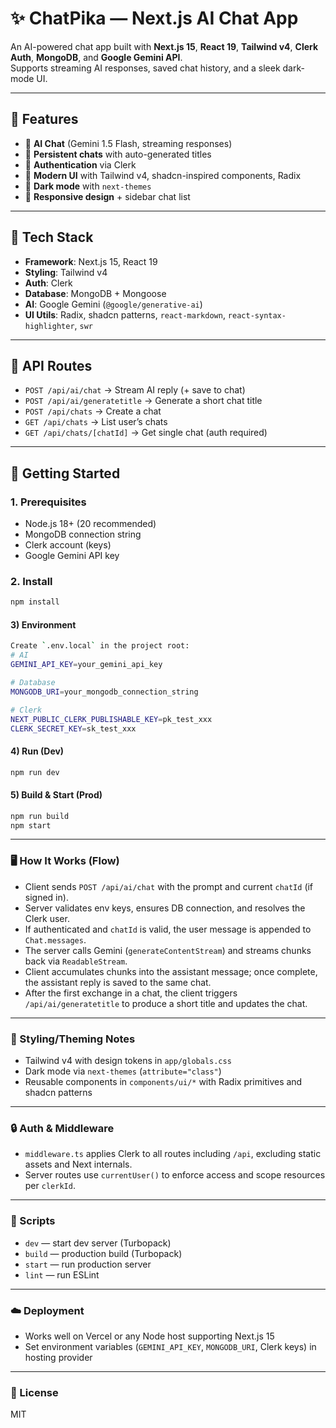 # ✨ ChatPika — Next.js AI Chat App

An AI-powered chat app built with **Next.js 15**, **React 19**, **Tailwind v4**, **Clerk Auth**, **MongoDB**, and **Google Gemini API**.  
Supports streaming AI responses, saved chat history, and a sleek dark-mode UI.

---

## 🚀 Features
- 🔮 **AI Chat** (Gemini 1.5 Flash, streaming responses)  
- 💬 **Persistent chats** with auto-generated titles  
- 🔐 **Authentication** via Clerk  
- 🎨 **Modern UI** with Tailwind v4, shadcn-inspired components, Radix  
- 🌙 **Dark mode** with `next-themes`  
- 📱 **Responsive design** + sidebar chat list  

---

## 🧱 Tech Stack
- **Framework**: Next.js 15, React 19  
- **Styling**: Tailwind v4  
- **Auth**: Clerk  
- **Database**: MongoDB + Mongoose 
- **AI**: Google Gemini (`@google/generative-ai`)  
- **UI Utils**: Radix, shadcn patterns, `react-markdown`, `react-syntax-highlighter`, `swr`  

---

## 🔌 API Routes
- `POST /api/ai/chat` → Stream AI reply (+ save to chat)  
- `POST /api/ai/generatetitle` → Generate a short chat title  
- `POST /api/chats` → Create a chat  
- `GET /api/chats` → List user’s chats  
- `GET /api/chats/[chatId]` → Get single chat (auth required)  

---


## 🧰 Getting Started

### 1. Prerequisites
- Node.js 18+ (20 recommended)  
- MongoDB connection string  
- Clerk account (keys)  
- Google Gemini API key  

### 2. Install
```bash
npm install
```

#### 3) Environment
```bash
Create `.env.local` in the project root:
# AI
GEMINI_API_KEY=your_gemini_api_key

# Database
MONGODB_URI=your_mongodb_connection_string

# Clerk
NEXT_PUBLIC_CLERK_PUBLISHABLE_KEY=pk_test_xxx
CLERK_SECRET_KEY=sk_test_xxx

```

#### 4) Run (Dev)
```bash
npm run dev
```

#### 5) Build & Start (Prod)
```bash
npm run build
npm start
```

---

### 🖥️ How It Works (Flow)
- Client sends `POST /api/ai/chat` with the prompt and current `chatId` (if signed in).
- Server validates env keys, ensures DB connection, and resolves the Clerk user.
- If authenticated and `chatId` is valid, the user message is appended to `Chat.messages`.
- The server calls Gemini (`generateContentStream`) and streams chunks back via `ReadableStream`.
- Client accumulates chunks into the assistant message; once complete, the assistant reply is saved to the same chat.
- After the first exchange in a chat, the client triggers `/api/ai/generatetitle` to produce a short title and updates the chat.

---

### 🎨 Styling/Theming Notes
- Tailwind v4 with design tokens in `app/globals.css`
- Dark mode via `next-themes` (`attribute="class"`)
- Reusable components in `components/ui/*` with Radix primitives and shadcn patterns

---

### 🔒 Auth & Middleware
- `middleware.ts` applies Clerk to all routes including `/api`, excluding static assets and Next internals.
- Server routes use `currentUser()` to enforce access and scope resources per `clerkId`.

---

### 🧪 Scripts
- `dev` — start dev server (Turbopack)
- `build` — production build (Turbopack)
- `start` — run production server
- `lint` — run ESLint

---

### ☁️ Deployment
- Works well on Vercel or any Node host supporting Next.js 15
- Set environment variables (`GEMINI_API_KEY`, `MONGODB_URI`, Clerk keys) in hosting provider

---

### 📄 License
MIT